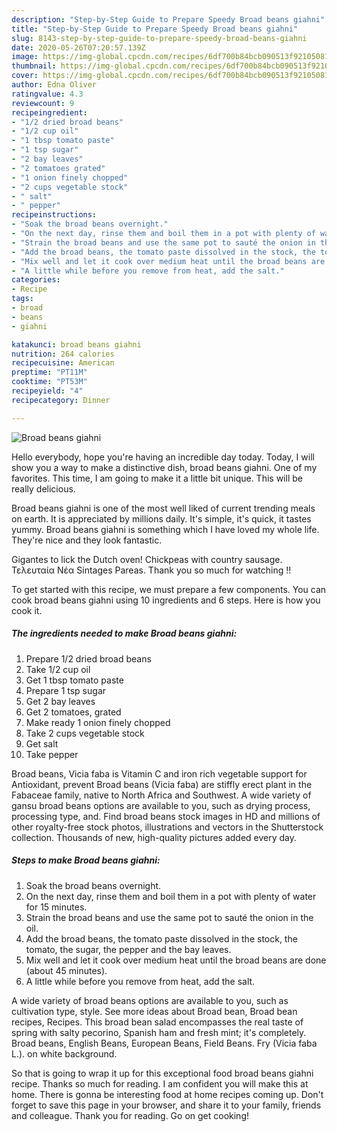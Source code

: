 ```yaml
---
description: "Step-by-Step Guide to Prepare Speedy Broad beans giahni"
title: "Step-by-Step Guide to Prepare Speedy Broad beans giahni"
slug: 8143-step-by-step-guide-to-prepare-speedy-broad-beans-giahni
date: 2020-05-26T07:20:57.139Z
image: https://img-global.cpcdn.com/recipes/6df700b84bcb090513f9210508146646/751x532cq70/broad-beans-giahni-recipe-main-photo.jpg
thumbnail: https://img-global.cpcdn.com/recipes/6df700b84bcb090513f9210508146646/751x532cq70/broad-beans-giahni-recipe-main-photo.jpg
cover: https://img-global.cpcdn.com/recipes/6df700b84bcb090513f9210508146646/751x532cq70/broad-beans-giahni-recipe-main-photo.jpg
author: Edna Oliver
ratingvalue: 4.3
reviewcount: 9
recipeingredient:
- "1/2 dried broad beans"
- "1/2 cup oil"
- "1 tbsp tomato paste"
- "1 tsp sugar"
- "2 bay leaves"
- "2 tomatoes grated"
- "1 onion finely chopped"
- "2 cups vegetable stock"
- " salt"
- " pepper"
recipeinstructions:
- "Soak the broad beans overnight."
- "On the next day, rinse them and boil them in a pot with plenty of water for 15 minutes."
- "Strain the broad beans and use the same pot to sauté the onion in the oil."
- "Add the broad beans, the tomato paste dissolved in the stock, the tomato, the sugar, the pepper and the bay leaves."
- "Mix well and let it cook over medium heat until the broad beans are done (about 45 minutes)."
- "A little while before you remove from heat, add the salt."
categories:
- Recipe
tags:
- broad
- beans
- giahni

katakunci: broad beans giahni 
nutrition: 264 calories
recipecuisine: American
preptime: "PT11M"
cooktime: "PT53M"
recipeyield: "4"
recipecategory: Dinner

---
```



![Broad beans giahni](https://img-global.cpcdn.com/recipes/6df700b84bcb090513f9210508146646/751x532cq70/broad-beans-giahni-recipe-main-photo.jpg)

Hello everybody, hope you're having an incredible day today. Today, I will show you a way to make a distinctive dish, broad beans giahni. One of my favorites. This time, I am going to make it a little bit unique. This will be really delicious.

Broad beans giahni is one of the most well liked of current trending meals on earth. It is appreciated by millions daily. It's simple, it's quick, it tastes yummy. Broad beans giahni is something which I have loved my whole life. They're nice and they look fantastic.

Gigantes to lick the Dutch oven! Chickpeas with country sausage. Τελευταία Νέα Sintages Pareas. Thank you so much for watching !!


To get started with this recipe, we must prepare a few components. You can cook broad beans giahni using 10 ingredients and 6 steps. Here is how you cook it.

<!--inarticleads1-->

##### The ingredients needed to make Broad beans giahni:

1. Prepare 1/2 dried broad beans
1. Take 1/2 cup oil
1. Get 1 tbsp tomato paste
1. Prepare 1 tsp sugar
1. Get 2 bay leaves
1. Get 2 tomatoes, grated
1. Make ready 1 onion finely chopped
1. Take 2 cups vegetable stock
1. Get  salt
1. Take  pepper


Broad beans, Vicia faba is Vitamin C and iron rich vegetable support for Antioxidant, prevent Broad beans (Vicia faba) are stiffly erect plant in the Fabaceae family, native to North Africa and Southwest. A wide variety of gansu broad beans options are available to you, such as drying process, processing type, and. Find broad beans stock images in HD and millions of other royalty-free stock photos, illustrations and vectors in the Shutterstock collection. Thousands of new, high-quality pictures added every day. 

<!--inarticleads2-->

##### Steps to make Broad beans giahni:

1. Soak the broad beans overnight.
1. On the next day, rinse them and boil them in a pot with plenty of water for 15 minutes.
1. Strain the broad beans and use the same pot to sauté the onion in the oil.
1. Add the broad beans, the tomato paste dissolved in the stock, the tomato, the sugar, the pepper and the bay leaves.
1. Mix well and let it cook over medium heat until the broad beans are done (about 45 minutes).
1. A little while before you remove from heat, add the salt.


A wide variety of broad beans options are available to you, such as cultivation type, style. See more ideas about Broad bean, Broad bean recipes, Recipes. This broad bean salad encompasses the real taste of spring with salty pecorino, Spanish ham and fresh mint; it&#39;s completely. Broad beans, English Beans, European Beans, Field Beans. Fry (Vicia faba L.). on white background. 

So that is going to wrap it up for this exceptional food broad beans giahni recipe. Thanks so much for reading. I am confident you will make this at home. There is gonna be interesting food at home recipes coming up. Don't forget to save this page in your browser, and share it to your family, friends and colleague. Thank you for reading. Go on get cooking!

